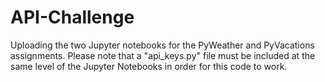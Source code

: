 # API-Challenge
Uploading the two Jupyter notebooks for the PyWeather and PyVacations assignments. Please note that a "api_keys.py" file must be included at the same level of the Jupyter Notebooks in order for this code to work. 
